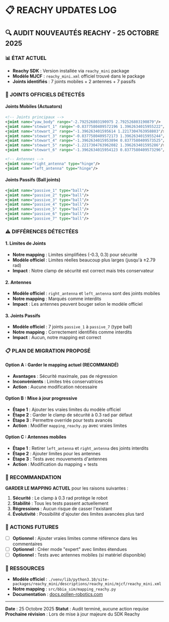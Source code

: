 # 📋 REACHY UPDATES LOG

## 🔍 **AUDIT NOUVEAUTÉS REACHY - 25 OCTOBRE 2025**

### **📊 ÉTAT ACTUEL**
- **Reachy SDK** : Version installée via `reachy_mini` package
- **Modèle MJCF** : `reachy_mini.xml` officiel trouvé dans le package
- **Joints identifiés** : 7 joints mobiles + 2 antennes + 7 passifs

### **🔧 JOINTS OFFICIELS DÉTECTÉS**

#### **Joints Mobiles (Actuators)**
```xml
<!-- Joints principaux -->
<joint name="yaw_body" range="-2.792526803190975 2.792526803190879"/>
<joint name="stewart_1" range="-0.8377580409572196 1.3962634015955222"/>
<joint name="stewart_2" range="-1.396263401595614 1.2217304763958803"/>
<joint name="stewart_3" range="-0.8377580409572173 1.3962634015955244"/>
<joint name="stewart_4" range="-1.3962634015953894 0.8377580409573525"/>
<joint name="stewart_5" range="-1.2217304763962082 1.396263401595286"/>
<joint name="stewart_6" range="-1.3962634015954123 0.8377580409573296"/>

<!-- Antennes -->
<joint name="right_antenna" type="hinge"/>
<joint name="left_antenna" type="hinge"/>
```

#### **Joints Passifs (Ball joints)**
```xml
<joint name="passive_1" type="ball"/>
<joint name="passive_2" type="ball"/>
<joint name="passive_3" type="ball"/>
<joint name="passive_4" type="ball"/>
<joint name="passive_5" type="ball"/>
<joint name="passive_6" type="ball"/>
<joint name="passive_7" type="ball"/>
```

### **⚠️ DIFFÉRENCES DÉTECTÉES**

#### **1. Limites de Joints**
- **Notre mapping** : Limites simplifiées (-0.3, 0.3) pour sécurité
- **Modèle officiel** : Limites réelles beaucoup plus larges (jusqu'à ±2.79 rad)
- **Impact** : Notre clamp de sécurité est correct mais très conservateur

#### **2. Antennes**
- **Modèle officiel** : `right_antenna` et `left_antenna` sont des joints mobiles
- **Notre mapping** : Marqués comme interdits
- **Impact** : Les antennes peuvent bouger selon le modèle officiel

#### **3. Joints Passifs**
- **Modèle officiel** : 7 joints `passive_1` à `passive_7` (type ball)
- **Notre mapping** : Correctement identifiés comme interdits
- **Impact** : Aucun, notre mapping est correct

### **📋 PLAN DE MIGRATION PROPOSÉ**

#### **Option A : Garder le mapping actuel (RECOMMANDÉ)**
- **Avantages** : Sécurité maximale, pas de régression
- **Inconvénients** : Limites très conservatrices
- **Action** : Aucune modification nécessaire

#### **Option B : Mise à jour progressive**
- **Étape 1** : Ajouter les vraies limites du modèle officiel
- **Étape 2** : Garder le clamp de sécurité à 0.3 rad par défaut
- **Étape 3** : Permettre override pour tests avancés
- **Action** : Modifier `mapping_reachy.py` avec vraies limites

#### **Option C : Antennes mobiles**
- **Étape 1** : Retirer `left_antenna` et `right_antenna` des joints interdits
- **Étape 2** : Ajouter limites pour les antennes
- **Étape 3** : Tests avec mouvements d'antennes
- **Action** : Modification du mapping + tests

### **🎯 RECOMMANDATION**

**GARDER LE MAPPING ACTUEL** pour les raisons suivantes :

1. **Sécurité** : Le clamp à 0.3 rad protège le robot
2. **Stabilité** : Tous les tests passent actuellement
3. **Régressions** : Aucun risque de casser l'existant
4. **Évolutivité** : Possibilité d'ajouter des limites avancées plus tard

### **📝 ACTIONS FUTURES**

- [ ] **Optionnel** : Ajouter vraies limites comme référence dans les commentaires
- [ ] **Optionnel** : Créer mode "expert" avec limites étendues
- [ ] **Optionnel** : Tests avec antennes mobiles (si matériel disponible)

### **🔗 RESSOURCES**

- **Modèle officiel** : `./venv/lib/python3.10/site-packages/reachy_mini/descriptions/reachy_mini/mjcf/reachy_mini.xml`
- **Notre mapping** : `src/bbia_sim/mapping_reachy.py`
- **Documentation** : [docs.pollen-robotics.com](https://docs.pollen-robotics.com/)

---

**Date** : 25 Octobre 2025
**Statut** : Audit terminé, aucune action requise
**Prochaine révision** : Lors de mise à jour majeure du SDK Reachy
